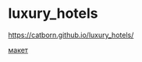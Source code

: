# luxury_hotels

https://catborn.github.io/luxury_hotels/

[макет](https://www.figma.com/file/dzESlMQRSbsefBDJrKPpcR/Hotel-Website-)
